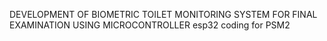 DEVELOPMENT OF BIOMETRIC TOILET MONITORING SYSTEM FOR FINAL EXAMINATION USING MICROCONTROLLER esp32 coding for PSM2 

